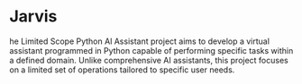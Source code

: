 # Jarvis
he Limited Scope Python Al Assistant project aims to develop a virtual assistant programmed in Python capable of performing specific tasks within a defined domain. Unlike comprehensive AI assistants, this project focuses on a limited set of operations tailored to specific user needs.

